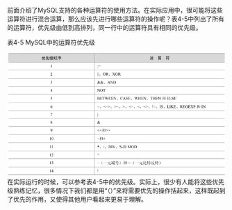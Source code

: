 

前面介绍了MySQL支持的各种运算符的使用方法。在实际应用中，很可能将这些运算符进行混合运算，那么应该先进行哪些运算符的操作呢？表4-5中列出了所有的运算符，优先级由低到高排列，同一行中的运算符具有相同的优先级。

表4-5 MySQL中的运算符优先级



![figure_0096_0040.jpg](../images/figure_0096_0040.jpg)
在实际运行的时候，可以参考表4-5中的优先级。实际上，很少有人能将这些优先级熟练记忆，很多情况下我们都是用“（）”来将需要优先的操作括起来，这样既起到了优先的作用，又使得其他用户看起来更易于理解。



